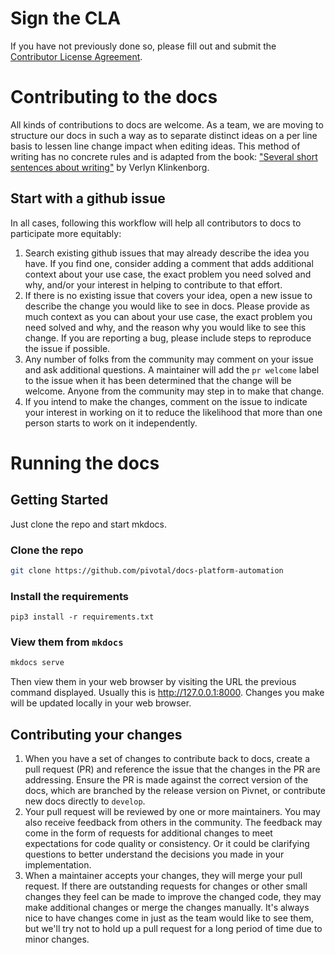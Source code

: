 # Sign the CLA

If you have not previously done so, please fill out and
submit the [Contributor License Agreement](https://cla.pivotal.io).

# Contributing to the docs

All kinds of contributions to docs are welcome.
As a team, we are moving to structure our docs
in such a way as to separate distinct ideas
on a per line basis 
to lessen line change impact
when editing ideas.
This method of writing has no concrete rules
and is adapted from the book: 
["Several short sentences about writing"](https://www.penguinrandomhouse.com/books/93789/several-short-sentences-about-writing-by-verlyn-klinkenborg/9780307279415/) 
by Verlyn Klinkenborg.

## Start with a github issue

In all cases, following this workflow will help all contributors to docs to
participate more equitably:

1. Search existing github issues that may already describe the idea you have.
   If you find one, consider adding a comment that adds additional context 
   about your use case, 
   the exact problem you need solved and why, 
   and/or your interest in helping to contribute to that effort.
2. If there is no existing issue that covers your idea, 
   open a new issue to describe the change you would like to see in docs. 
   Please provide as much context as you can about your use case, 
   the exact problem you need solved and why,
   and the reason why you would like to see this change. 
   If you are reporting a bug, please include steps 
   to reproduce the issue if possible.
3. Any number of folks from the community
   may comment on your issue and ask additional questions.
   A maintainer will add the `pr welcome` label to the issue
   when it has been determined that the change will be welcome.
   Anyone from the community may step in to make that change.
4. If you intend to make the changes, comment on the issue
   to indicate your interest in working on it to reduce the likelihood that
   more than one person starts to work on it independently.

# Running the docs

## Getting Started

Just clone the repo and start mkdocs.

### Clone the repo

```bash
git clone https://github.com/pivotal/docs-platform-automation
```

### Install the requirements
```
pip3 install -r requirements.txt
```

### View them from `mkdocs`

```bash
mkdocs serve
```

Then view them in your web browser by visiting the URL the previous command displayed.
Usually this is http://127.0.0.1:8000.
Changes you make will be updated locally in your web browser.

## Contributing your changes

1. When you have a set of changes to contribute back to docs, 
   create a pull request (PR) 
   and reference the issue that the changes in the PR are addressing. 
   Ensure the PR is made against the correct version of the docs,
   which are branched by the release version on Pivnet,
   or contribute new docs directly to `develop`.
1. Your pull request will be reviewed by one or more maintainers.
   You may also receive feedback from others in the community.
   The feedback may come in the form of requests for additional changes
   to meet expectations for code quality or consistency.
   Or it could be clarifying questions
   to better understand the decisions you made in your implementation.
1. When a maintainer accepts your changes,
   they will merge your pull request.
   If there are outstanding requests for changes
   or other small changes they feel can be made to improve the changed code,
   they may make additional changes or merge the changes manually.
   It's always nice to have changes come in just as the team would like to see them,
   but we'll try not to hold up a pull request for a long period of time
   due to minor changes.
